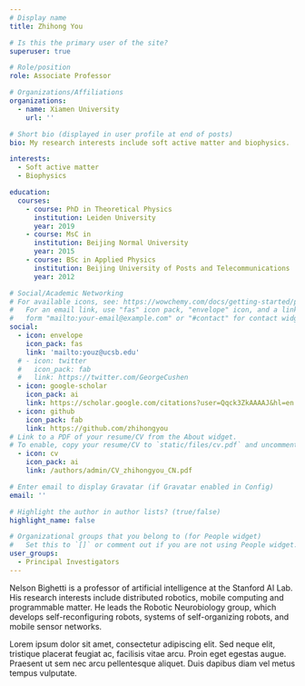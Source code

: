 ```yaml
---
# Display name
title: Zhihong You

# Is this the primary user of the site?
superuser: true

# Role/position
role: Associate Professor

# Organizations/Affiliations
organizations:
  - name: Xiamen University
    url: ''

# Short bio (displayed in user profile at end of posts)
bio: My research interests include soft active matter and biophysics.

interests:
  - Soft active matter
  - Biophysics

education:
  courses:
    - course: PhD in Theoretical Physics
      institution: Leiden University
      year: 2019
    - course: MsC in 
      institution: Beijing Normal University
      year: 2015
    - course: BSc in Applied Physics
      institution: Beijing University of Posts and Telecommunications
      year: 2012

# Social/Academic Networking
# For available icons, see: https://wowchemy.com/docs/getting-started/page-builder/#icons
#   For an email link, use "fas" icon pack, "envelope" icon, and a link in the
#   form "mailto:your-email@example.com" or "#contact" for contact widget.
social:
  - icon: envelope
    icon_pack: fas
    link: 'mailto:youz@ucsb.edu'
  # - icon: twitter
  #   icon_pack: fab
  #   link: https://twitter.com/GeorgeCushen
  - icon: google-scholar
    icon_pack: ai
    link: https://scholar.google.com/citations?user=Qqck3ZkAAAAJ&hl=en
  - icon: github
    icon_pack: fab
    link: https://github.com/zhihongyou
# Link to a PDF of your resume/CV from the About widget.
# To enable, copy your resume/CV to `static/files/cv.pdf` and uncomment the lines below.
  - icon: cv
    icon_pack: ai
    link: /authors/admin/CV_zhihongyou_CN.pdf

# Enter email to display Gravatar (if Gravatar enabled in Config)
email: ''

# Highlight the author in author lists? (true/false)
highlight_name: false

# Organizational groups that you belong to (for People widget)
#   Set this to `[]` or comment out if you are not using People widget.
user_groups:
  - Principal Investigators
---
```


Nelson Bighetti is a professor of artificial intelligence at the Stanford AI Lab. His research interests include distributed robotics, mobile computing and programmable matter. He leads the Robotic Neurobiology group, which develops self-reconfiguring robots, systems of self-organizing robots, and mobile sensor networks.

Lorem ipsum dolor sit amet, consectetur adipiscing elit. Sed neque elit, tristique placerat feugiat ac, facilisis vitae arcu. Proin eget egestas augue. Praesent ut sem nec arcu pellentesque aliquet. Duis dapibus diam vel metus tempus vulputate.

